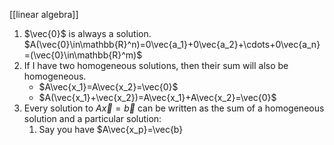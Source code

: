 [[linear algebra]]

1) $\vec{0}$ is always a solution. $A(\vec{0}\in\mathbb{R}^n)=0\vec{a_1}+0\vec{a_2}+\cdots+0\vec{a_n}=(\vec{0}\in\mathbb{R}^m)$
2) If I have two homogeneous solutions, then their sum will also be homogeneous.
	- $A\vec{x_1}=A\vec{x_2}=\vec{0}$
	- $A(\vec{x_1}+\vec{x_2})=A\vec{x_1}+A\vec{x_2}=\vec{0}$
3) Every solution to $A\vec{x}=\vec{b}$ can be written as the sum of a homogeneous solution and a particular solution:
	1) Say you have $A\vec{x_p}=\vec{b}
